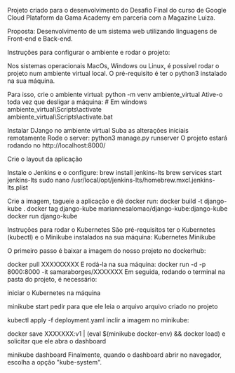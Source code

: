 Projeto criado para o desenvolvimento do Desafio Final do curso de Google Cloud Plataform da Gama Academy em parceria com a Magazine Luiza.

Proposta:
Desenvolvimento de um sistema web utilizando linguagens de Front-end e Back-end.

Instruções para configurar o ambiente e rodar o projeto:

Nos sistemas operacionais MacOs, Windows ou Linux, é possível rodar o projeto num ambiente virtual local. O pré-requisito é ter o python3 instalado na sua máquina.

Para isso, crie o ambiente virtual: python -m venv ambiente_virtual
Ative-o toda vez que desligar a máquina: # Em windows
ambiente_virtual\Scripts\activate    
ambiente_virtual\Scripts\activate.bat

Instalar DJango no ambiente virtual
Suba as alterações iniciais remotamente
Rode o server: python3 manage.py runserver
O projeto estará rodando no http://localhost:8000/

Crie o layout da aplicação

Instale o Jenkins e o configure:
brew install jenkins-lts
brew services start jenkins-lts
sudo nano /usr/local/opt/jenkins-lts/homebrew.mxcl.jenkins-lts.plist

Crie a imagem, tagueie a aplicação e dê docker run:
docker build -t django-kube .
docker tag django-kube mariannesalomao/django-kube:django-kube
docker run django-kube

Instruções para rodar o Kubernetes
São pré-requisitos ter o Kubernetes (kubectl) e o Minikube instalados na sua máquina:
Kubernetes
Minikube

O primeiro passo é baixar a imagem do nosso projeto no dockerhub:

docker pull XXXXXXXXX
E rodá-la na sua máquina:
docker run -d -p 8000:8000 -it samaraborges/XXXXXXX
Em seguida, rodando o terminal na pasta do projeto, é necessário:

iniciar o Kubernetes na máquina

minikube start
pedir para que ele leia o arquivo arquivo criado no projeto

kubectl apply -f deployment.yaml
inclir a imagem no minikube:

docker save XXXXXXX:v1 | (eval $(minikube docker-env) && docker load) e solicitar que ele abra o dashboard

minikube dashboard
Finalmente, quando o dashboard abrir no navegador, escolha a opção "kube-system".

